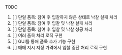 TODO

1. [ ] 단일 품목: 참여 후 입찰하지 않은 상태로 낙찰 실패 처리
2. [ ] 단일 품목: 참여 후 입찰 및 낙찰 실패 처리
3. [ ] 단일 품목: 참여 후 입찰 및 낙찰 성공 처리
4. [ ] 여러 품목 처리 로직 구현
5. [ ] GUI를 통해 품목 추가 기능 구현
6. [ ] 매매 지시 지정 가격에서 입찰 중단 처리 로직 구현